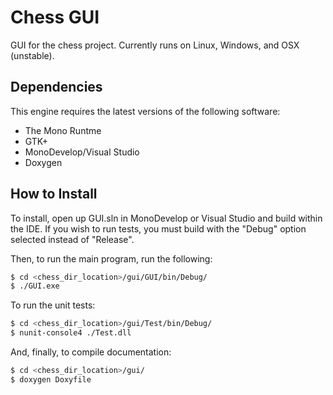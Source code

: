 Chess GUI
=========

GUI for the chess project. Currently runs on Linux, Windows, and OSX (unstable).

## Dependencies ##

This engine requires the latest versions of the following software:
* The Mono Runtme
* GTK+
* MonoDevelop/Visual Studio
* Doxygen

## How to Install ##

To install, open up GUI.sln in MonoDevelop or Visual Studio and build within the IDE. If you 
wish to run tests, you must build with the "Debug" option selected instead of "Release".

Then, to run the main program, run the following:
```bash
$ cd <chess_dir_location>/gui/GUI/bin/Debug/
$ ./GUI.exe
```

To run the unit tests:
```bash
$ cd <chess_dir_location>/gui/Test/bin/Debug/
$ nunit-console4 ./Test.dll
```

And, finally, to compile documentation:
```bash
$ cd <chess_dir_location>/gui/
$ doxygen Doxyfile
```
